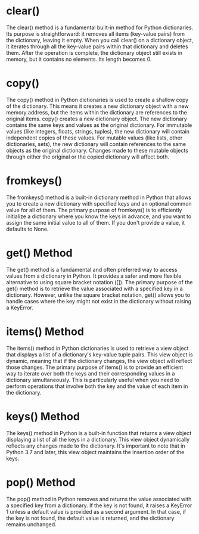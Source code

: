 # clear()
The clear() method is a fundamental built-in method for Python dictionaries. Its purpose is straightforward: it removes all items (key-value pairs) from the dictionary, leaving it empty.
When you call clear() on a dictionary object, it iterates through all the key-value pairs within that dictionary and deletes them.
After the operation is complete, the dictionary object still exists in memory, but it contains no elements. Its length becomes 0.

# copy()
The copy() method in Python dictionaries is used to create a shallow copy of the dictionary. This means it creates a new dictionary object with a new memory address, but the items within the dictionary are references to the original items.
copy() creates a new dictionary object.
The new dictionary contains the same keys and values as the original dictionary.
For immutable values (like integers, floats, strings, tuples), the new dictionary will contain independent copies of these values.
For mutable values (like lists, other dictionaries, sets), the new dictionary will contain references to the same objects as the original dictionary. Changes made to these mutable objects through either the original or the copied dictionary will affect both.

# fromkeys()
The fromkeys() method is a built-in dictionary method in Python that allows you to create a new dictionary with specified keys and an optional common value for all of them.
The primary purpose of fromkeys() is to efficiently initialize a dictionary where you know the keys in advance, and you want to assign the same initial value to all of them. If you don't provide a value, it defaults to None.

# get() Method
The get() method is a fundamental and often preferred way to access values from a dictionary in Python. It provides a safer and more flexible alternative to using square bracket notation ([]).
The primary purpose of the get() method is to retrieve the value associated with a specified key in a dictionary. However, unlike the square bracket notation, get() allows you to handle cases where the key might not exist in the dictionary without raising a KeyError.

# items() Method
The items() method in Python dictionaries is used to retrieve a view object that displays a list of a dictionary's key-value tuple pairs. This view object is dynamic, meaning that if the dictionary changes, the view object will reflect those changes.
The primary purpose of items() is to provide an efficient way to iterate over both the keys and their corresponding values in a dictionary simultaneously. This is particularly useful when you need to perform operations that involve both the key and the value of each item in the dictionary.

# keys() Method
The keys() method in Python is a built-in function that returns a view object displaying a list of all the keys in a dictionary. This view object dynamically reflects any changes made to the dictionary. It's important to note that in Python 3.7 and later, this view object maintains the insertion order of the keys.

# pop() Method
The pop() method in Python removes and returns the value associated with a specified key from a dictionary. If the key is not found, it raises a KeyError 1  unless a default value is provided as a second argument. In that case, if the key is not found, the default value is returned, and the dictionary remains unchanged.
